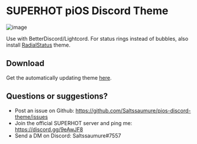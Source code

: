 # SUPERHOT piOS Discord Theme

![image](https://user-images.githubusercontent.com/29710355/123527529-72121600-d6d8-11eb-9580-da3987ee8398.png)

Use with BetterDiscord/Lightcord.
For status rings instead of bubbles, also install [RadialStatus](https://github.com/DiscordStyles/RadialStatus) theme.

## Download
Get the automatically updating theme [here](https://github.com/Saltssaumure/pios-discord-theme/releases/latest).

## Questions or suggestions?
- Post an issue on Github: https://github.com/Saltssaumure/pios-discord-theme/issues
- Join the official SUPERHOT server and ping me: https://discord.gg/9eAwJF8
- Send a DM on Discord: Saltssaumure#7557
